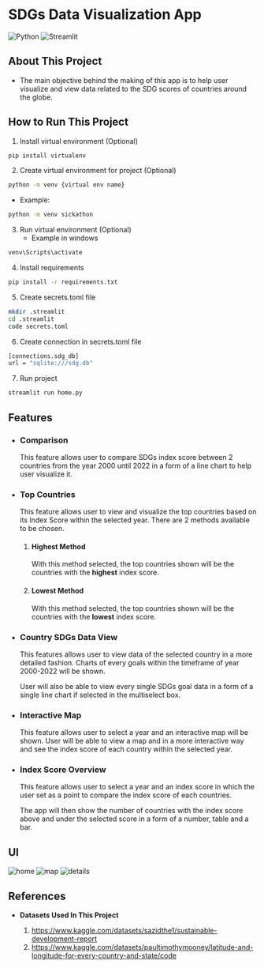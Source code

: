 # **SDGs Data Visualization App**

![Python](https://img.shields.io/badge/Python-FFD43B?style=for-the-badge&logo=python&logoColor=blue)
![Streamlit](https://img.shields.io/badge/Streamlit-FF4B4B?style=for-the-badge&logo=Streamlit&logoColor=white)

## About This Project

- The main objective behind the making of this app is to help user visualize and view data related to the SDG scores of countries around the globe.

## How to Run This Project

1. Install virtual environment (Optional)

```bash
pip install virtualenv
```

2. Create virtual environment for project (Optional)

```bash
python -m venv {virtual env name}
```

- Example:

```bash
python -m venv sickathon
```

3. Run virtual environment (Optional)
   - Example in windows

```bash
venv\Scripts\activate
```

4. Install requirements

```bash
pip install -r requirements.txt
```

5. Create secrets.toml file

```bash
mkdir .streamlit
cd .streamlit
code secrets.toml
```

6. Create connection in secrets.toml file

```bash
[connections.sdg_db]
url = "sqlite:///sdg.db"
```

7. Run project

```bash
streamlit run home.py
```

## Features

- ### Comparison
  This feature allows user to compare SDGs index score between 2 countries from the year 2000 until 2022 in a form of a line chart to help user visualize it.
- ### Top Countries

  This feature allows user to view and visualize the top countries based on its Index Score within the selected year. There are 2 methods available to be chosen.

  1. #### Highest Method

     With this method selected, the top countries shown will be the countries with the **highest** index score.

  2. #### Lowest Method
     With this method selected, the top countries shown will be the countries with the **lowest** index score.

- ### Country SDGs Data View

  This features allows user to view data of the selected country in a more detailed fashion. Charts of every goals within the timeframe of year 2000-2022 will be shown.

  User will also be able to view every single SDGs goal data in a form of a single line chart if selected in the multiselect box.

- ### Interactive Map
  This feature allows user to select a year and an interactive map will be shown. User will be able to view a map and in a more interactive way and see the index score of each country within the selected year.
- ### Index Score Overview

  This feature allows user to select a year and an index score in which the user set as a point to compare the index score of each countries.

  The app will then show the number of countries with the index score above and under the selected score in a form of a number, table and a bar.

## UI

![home](images/homepage.png)
![map](images/mappage.png)
![details](images/detailpage.png)

## References

- **Datasets Used In This Project**

  1. https://www.kaggle.com/datasets/sazidthe1/sustainable-development-report
  2. https://www.kaggle.com/datasets/paultimothymooney/latitude-and-longitude-for-every-country-and-state/code
